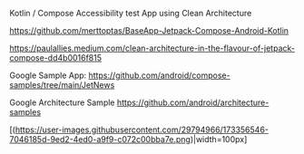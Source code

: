 Kotlin / Compose Accessibility test App using Clean Architecture

https://github.com/merttoptas/BaseApp-Jetpack-Compose-Android-Kotlin


https://paulallies.medium.com/clean-architecture-in-the-flavour-of-jetpack-compose-dd4b0016f815

Google Sample App: https://github.com/android/compose-samples/tree/main/JetNews

Google Architecture Sample https://github.com/android/architecture-samples

[(https://user-images.githubusercontent.com/29794966/173356546-7046185d-9ed2-4ed0-a9f9-c072c00bba7e.png)|width=100px]
